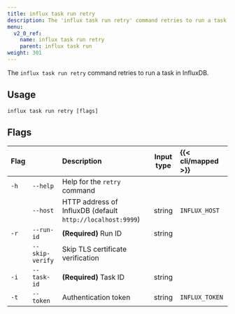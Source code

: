```yaml
---
title: influx task run retry
description: The 'influx task run retry' command retries to run a task in InfluxDB.
menu:
  v2_0_ref:
    name: influx task run retry
    parent: influx task run
weight: 301
---
```


The `influx task run retry` command retries to run a task in InfluxDB.

## Usage
```
influx task run retry [flags]
```

## Flags
| Flag |                 | Description                                                | Input type  | {{< cli/mapped >}} |
|:---- |:---             |:-----------                                                |:----------: |:------------------ |
| `-h` | `--help`        | Help for the `retry` command                               |             |                    |
|      | `--host`        | HTTP address of InfluxDB (default `http://localhost:9999`) | string      | `INFLUX_HOST`      |
| `-r` | `--run-id`      | **(Required)** Run ID                                      | string      |                    |
|      | `--skip-verify` | Skip TLS certificate verification                          |             |                    |
| `-i` | `--task-id`     | **(Required)** Task ID                                     | string      |                    |
| `-t` | `--token`       | Authentication token                                       | string      | `INFLUX_TOKEN`     |
